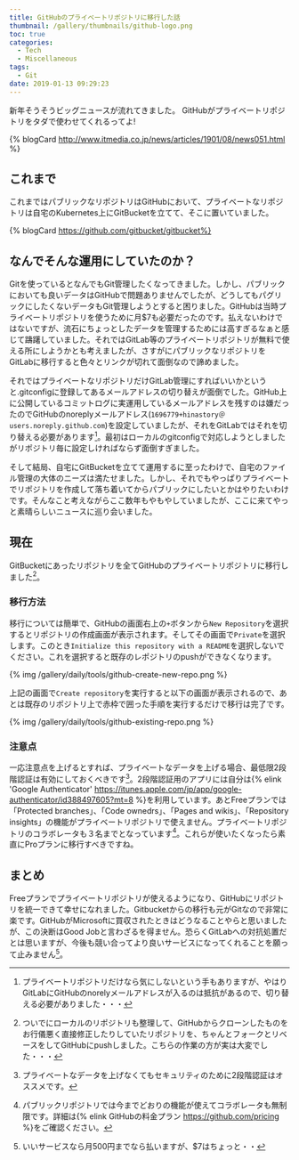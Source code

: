 ```yaml
---
title: GitHubのプライベートリポジトリに移行した話
thumbnail: /gallery/thumbnails/github-logo.png
toc: true
categories:
  - Tech
  - Miscellaneous
tags:
  - Git
date: 2019-01-13 09:29:23
---
```


新年そうそうビッグニュースが流れてきました。
GitHubがプライベートリポジトリをタダで使わせてくれるってよ!

{% blogCard http://www.itmedia.co.jp/news/articles/1901/08/news051.html %}

<!-- more -->
## これまで

これまではパブリックなリポジトリはGitHubにおいて、プライベートなリポジトリは自宅のKubernetes上にGitBucketを立てて、そこに置いていました。

{% blogCard https://github.com/gitbucket/gitbucket%}

## なんでそんな運用にしていたのか？

Gitを使っているとなんでもGit管理したくなってきました。しかし、パブリックにおいても良いデータはGitHubで問題ありませんでしたが、どうしてもパグリックにしたくないデータもGit管理しようとすると困りました。GitHubは当時プライベートリポジトリを使うために月$7も必要だったのです。払えないわけではないですが、流石にちょっとしたデータを管理するためには高すぎるなぁと感じて躊躇していました。それではGitLab等のプライベートリポジトリが無料で使える所にしようかとも考えましたが、さすがにパブリックなリポジトリをGitLabに移行すると色々とリンクが切れて面倒なので諦めました。

それではプライベートなリポジトリだけGitLab管理にすればいいかというと.gitconfigに登録してあるメールアドレスの切り替えが面倒でした。GitHub上に公開しているコミットログに実運用しているメールアドレスを残すのは嫌だったのでGitHubのnoreplyメールアドレス(`1696779+hinastory＠users.noreply.github.com`)を設定していましたが、それをGitLabではそれを切り替える必要があります[^1]。最初はローカルのgitconfigで対応しようとしましたがリポジトリ毎に設定しければならず面倒すぎました。

そして結局、自宅にGitBucketを立てて運用するに至ったわけで、自宅のファイル管理の大体のニーズは満たせました。しかし、それでもやっぱりプライベートでリポジトリを作成して落ち着いてからパブリックにしたいとかはやりたいわけです。そんなこと考えながらここ数年もやもやしていましたが、ここに来てやっと素晴らしいニュースに巡り会いました。

[^1]: プライベートリポジトリだけなら気にしないという手もありますが、やはりGitLabにGitHubのnorelyメールアドレスが入るのは抵抗があるので、切り替える必要がありました・・・

## 現在

GitBucketにあったリポジトリを全てGitHubのプライベートリポジトリに移行しました[^2]。

### 移行方法

移行については簡単で、GitHubの画面右上の`+`ボタンから`New Repository`を選択するとリポジトリの作成画面が表示されます。そしてその画面で`Private`を選択します。このとき`Initialize this repository with a README`を選択しないでください。これを選択すると既存のレポジトリのpushができなくなります。

{% img /gallery/daily/tools/github-create-new-repo.png %}

上記の画面で`Create repository`を実行すると以下の画面が表示されるので、あとは既存のリポジトリ上で赤枠で囲った手順を実行するだけで移行は完了です。

{% img /gallery/daily/tools/github-existing-repo.png %}

### 注意点

一応注意点を上げるとすれば、プライベートなデータを上げる場合、最低限2段階認証は有効にしておくべきです[^3]。2段階認証用のアプリには自分は{% elink 'Google Authenticator'  https://itunes.apple.com/jp/app/google-authenticator/id388497605?mt=8 %}を利用しています。あとFreeプランでは「Protected branches」、「Code ownedrs」、「Pages and wikis」、「Repository insights」の機能がプライベートリポジトリで使えません。プライベートリポジトリのコラボレータも３名までとなっています[^4]。これらが使いたくなったら素直にProプランに移行すべきですね。

[^2]: ついでにローカルのリポジトリも整理して、GitHubからクローンしたものをお行儀悪く直接修正したりしていたリポジトリを、ちゃんとフォークとリベースをしてGitHubにpushしました。こちらの作業の方が実は大変でした・・・
[^3]: プライベートなデータを上げなくてもセキュリティのために2段階認証はオススメです。
[^4]: パブリックリポジトリでは今までどおりの機能が使えてコラボレータも無制限です。詳細は{% elink GitHubの料金プラン https://github.com/pricing %}をご確認ください。

## まとめ

Freeプランでプライベートリポジトリが使えるようになり、GitHubにリポジトリを統一できて幸せになれました。Gitbucketからの移行も元がGitなので非常に楽です。GitHubがMicrosoftに買収されたときはどうなることやらと思いましたが、この決断はGood Jobと言わざるを得ません。恐らくGitLabへの対抗処置だとは思いますが、今後も競い合ってより良いサービスになってくれることを願って止みません[^5]。

[^5]: いいサービスなら月500円までなら払いますが、$7はちょっと・・
